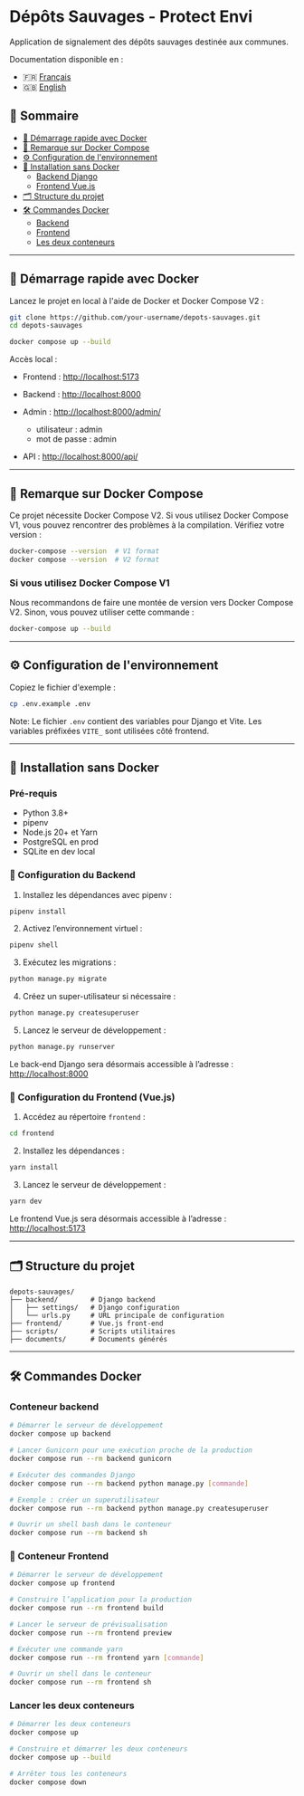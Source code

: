 
# Dépôts Sauvages - Protect Envi

Application de signalement des dépôts sauvages destinée aux communes.

Documentation disponible en :
- 🇫🇷 [Français](README)
- 🇬🇧 [English](README.en.md)


## 📑 Sommaire

- [🚀 Démarrage rapide avec Docker](#-démarrage-rapide-avec-docker)
- [🐳 Remarque sur Docker Compose](#-remarque-sur-docker-compose)
- [⚙️ Configuration de l'environnement](#️-configuration-de-lenvironnement)
- [🔧 Installation sans Docker](#-installation-sans-docker)
  - [Backend Django](#backend-django)
  - [Frontend Vue.js](#frontend-vuejs)
- [🗂️ Structure du projet](#️-structure-du-projet)
- [🛠️ Commandes Docker](#️-commandes-docker)
  - [Backend](#backend)
  - [Frontend](#frontend)
  - [Les deux conteneurs](#les-deux-conteneurs)

---

## 🚀 Démarrage rapide avec Docker

Lancez le projet en local à l'aide de Docker et Docker Compose V2 :

```bash
git clone https://github.com/your-username/depots-sauvages.git
cd depots-sauvages

docker compose up --build
````

Accès local :

* Frontend : [http://localhost:5173](http://localhost:5173)
* Backend : [http://localhost:8000](http://localhost:8000)
* Admin : [http://localhost:8000/admin/](http://localhost:8000/admin/)

    * utilisateur : admin
    * mot de passe : admin
* API : [http://localhost:8000/api/](http://localhost:8000/api/)

---

## 🐳 Remarque sur Docker Compose

Ce projet nécessite Docker Compose V2. Si vous utilisez Docker Compose V1, vous pouvez rencontrer des problèmes à la compilation.
Vérifiez votre version :

```bash
docker-compose --version  # V1 format
docker compose --version  # V2 format
```

### Si vous utilisez Docker Compose V1

Nous recommandons de faire une montée de version vers Docker Compose V2.
Sinon, vous pouvez utiliser cette commande : 
```bash
docker-compose up --build
```

---

## ⚙️ Configuration de l'environnement

Copiez le fichier d'exemple :

```bash
cp .env.example .env
```

Note: Le fichier `.env` contient des variables pour Django et Vite. Les variables préfixées `VITE_` sont utilisées côté frontend.

---

## 🔧 Installation sans Docker

### Pré-requis
- Python 3.8+
- pipenv
- Node.js 20+ et Yarn
- PostgreSQL en prod
- SQLite en dev local


### 🔧 Configuration du Backend

1. Installez les dépendances avec pipenv :

```bash
pipenv install
````

2. Activez l’environnement virtuel :

```bash
pipenv shell
```

3. Exécutez les migrations :

```bash
python manage.py migrate
```

4. Créez un super-utilisateur si nécessaire :

```bash
python manage.py createsuperuser
```

5. Lancez le serveur de développement :

```bash
python manage.py runserver
```

Le back-end Django sera désormais accessible à l’adresse : [http://localhost:8000](http://localhost:8000)


### 🔧 Configuration du Frontend (Vue.js)

1. Accédez au répertoire `frontend` :

```bash
cd frontend
````

2. Installez les dépendances :

```bash
yarn install
```

3. Lancez le serveur de développement :

```bash
yarn dev
```

Le frontend Vue.js sera désormais accessible à l’adresse : [http://localhost:5173](http://localhost:5173)


---

## 🗂️ Structure du projet

```
depots-sauvages/
├── backend/        # Django backend
│   ├── settings/   # Django configuration
│   └── urls.py     # URL principale de configuration
├── frontend/       # Vue.js front-end
├── scripts/        # Scripts utilitaires
├── documents/      # Documents générés
```

---

## 🛠️ Commandes Docker

### Conteneur backend

```bash
# Démarrer le serveur de développement
docker compose up backend

# Lancer Gunicorn pour une exécution proche de la production
docker compose run --rm backend gunicorn

# Exécuter des commandes Django
docker compose run --rm backend python manage.py [commande]

# Exemple : créer un superutilisateur
docker compose run --rm backend python manage.py createsuperuser

# Ouvrir un shell bash dans le conteneur
docker compose run --rm backend sh

```

### 🎨 Conteneur Frontend

```bash
# Démarrer le serveur de développement
docker compose up frontend

# Construire l’application pour la production
docker compose run --rm frontend build

# Lancer le serveur de prévisualisation
docker compose run --rm frontend preview

# Exécuter une commande yarn
docker compose run --rm frontend yarn [commande]

# Ouvrir un shell dans le conteneur
docker compose run --rm frontend sh
```

### Lancer les deux conteneurs

```bash
# Démarrer les deux conteneurs
docker compose up

# Construire et démarrer les deux conteneurs
docker compose up --build

# Arrêter tous les conteneurs
docker compose down
```